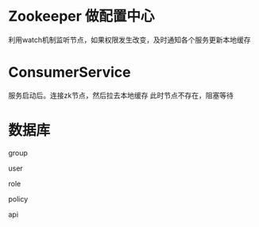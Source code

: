 # Zookeeper 做配置中心

利用watch机制监听节点，如果权限发生改变，及时通知各个服务更新本地缓存


# ConsumerService
服务启动后。连接zk节点，然后拉去本地缓存
此时节点不存在，阻塞等待


# 数据库
group

user

role

policy

api